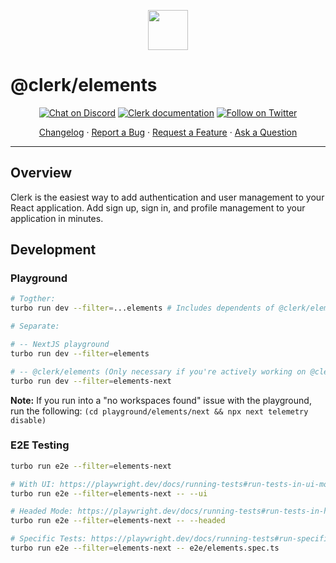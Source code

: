 <p align="center">
  <a href="https://clerk.com?utm_source=github&utm_medium=clerk_react" target="_blank" rel="noopener noreferrer">
    <picture>
      <source media="(prefers-color-scheme: dark)" srcset="https://images.clerk.com/static/logo-dark-mode-400x400.png">
      <img src="https://images.clerk.com/static/logo-light-mode-400x400.png" height="64">
    </picture>
  </a>
  <br />
</p>

# @clerk/elements

<div align="center">

[![Chat on Discord](https://img.shields.io/discord/856971667393609759.svg?logo=discord)](https://clerk.com/discord)
[![Clerk documentation](https://img.shields.io/badge/documentation-clerk-green.svg)](https://clerk.com/docs?utm_source=github&utm_medium=clerk_react)
[![Follow on Twitter](https://img.shields.io/twitter/follow/ClerkDev?style=social)](https://twitter.com/intent/follow?screen_name=ClerkDev)

[Changelog](https://github.com/clerk/javascript/blob/main/packages/react/CHANGELOG.md)
·
[Report a Bug](https://github.com/clerk/javascript/issues/new?assignees=&labels=needs-triage&projects=&template=BUG_REPORT.yml)
·
[Request a Feature](https://github.com/clerk/javascript/issues/new?assignees=&labels=feature-request&projects=&template=FEATURE_REQUEST.yml)
·
[Ask a Question](https://github.com/clerk/javascript/discussions)

</div>

---

## Overview

Clerk is the easiest way to add authentication and user management to your React application. Add sign up, sign in, and profile management to your application in minutes.

## Development

### Playground

```sh
# Togther:
turbo run dev --filter=...elements # Includes dependents of @clerk/elements

# Separate:

# -- NextJS playground
turbo run dev --filter=elements

# -- @clerk/elements (Only necessary if you're actively working on @clerk/elements)
turbo run dev --filter=elements-next
```

**Note:** If you run into a "no workspaces found" issue with the playground, run the following: `(cd playground/elements/next && npx next telemetry disable)`

### E2E Testing

```sh
turbo run e2e --filter=elements-next

# With UI: https://playwright.dev/docs/running-tests#run-tests-in-ui-mode
turbo run e2e --filter=elements-next -- --ui

# Headed Mode: https://playwright.dev/docs/running-tests#run-tests-in-headed-mode
turbo run e2e --filter=elements-next -- --headed

# Specific Tests: https://playwright.dev/docs/running-tests#run-specific-tests
turbo run e2e --filter=elements-next -- e2e/elements.spec.ts
```
